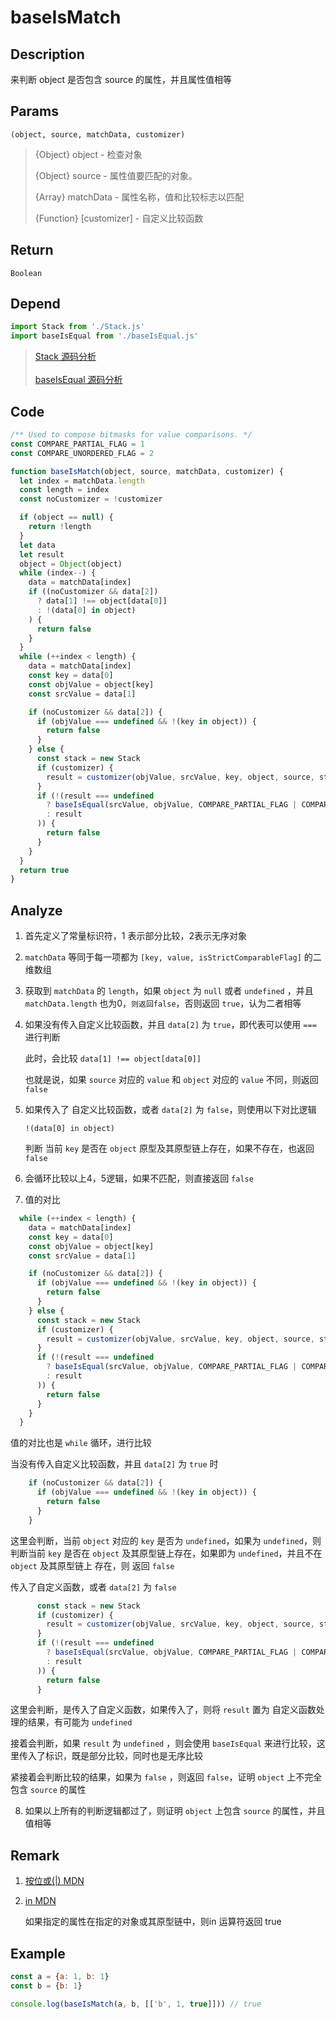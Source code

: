 # baseIsMatch 

## Description 
来判断 object 是否包含 source 的属性，并且属性值相等
## Params
`(object, source, matchData, customizer)`
> {Object} object - 检查对象
>
> {Object} source - 属性值要匹配的对象。
>
> {Array} matchData - 属性名称，值和比较标志以匹配
>
> {Function} [customizer] - 自定义比较函数
>

## Return
`Boolean`
## Depend
```js
import Stack from './Stack.js'
import baseIsEqual from './baseIsEqual.js'
```
> [Stack 源码分析](./stack.md)
> <br/>
> <br/>
> [baseIsEqual 源码分析](./baseIsEqual.md)
>

## Code
```js
/** Used to compose bitmasks for value comparisons. */
const COMPARE_PARTIAL_FLAG = 1
const COMPARE_UNORDERED_FLAG = 2

function baseIsMatch(object, source, matchData, customizer) {
  let index = matchData.length
  const length = index
  const noCustomizer = !customizer

  if (object == null) {
    return !length
  }
  let data
  let result
  object = Object(object)
  while (index--) {
    data = matchData[index]
    if ((noCustomizer && data[2])
      ? data[1] !== object[data[0]]
      : !(data[0] in object)
    ) {
      return false
    }
  }
  while (++index < length) {
    data = matchData[index]
    const key = data[0]
    const objValue = object[key]
    const srcValue = data[1]

    if (noCustomizer && data[2]) {
      if (objValue === undefined && !(key in object)) {
        return false
      }
    } else {
      const stack = new Stack
      if (customizer) {
        result = customizer(objValue, srcValue, key, object, source, stack)
      }
      if (!(result === undefined
        ? baseIsEqual(srcValue, objValue, COMPARE_PARTIAL_FLAG | COMPARE_UNORDERED_FLAG, customizer, stack)
        : result
      )) {
        return false
      }
    }
  }
  return true
}
```
## Analyze
1. 首先定义了常量标识符，1 表示部分比较，2表示无序对象
2. `matchData` 等同于每一项都为 `[key, value, isStrictComparableFlag]` 的二维数组
3. 获取到 `matchData` 的 `length`，如果 `object` 为 `null` 或者 `undefined` ，并且 `matchData.length` 也为0，`则返回false`，否则返回 `true`，认为二者相等
4. 如果没有传入自定义比较函数，并且 `data[2]` 为 `true`，即代表可以使用 `===` 进行判断

    此时，会比较 `data[1] !== object[data[0]]`
    
    也就是说，如果 `source` 对应的 `value` 和 `object` 对应的 `value` 不同，则返回 `false`
5. 如果传入了 自定义比较函数，或者 `data[2]` 为 `false`，则使用以下对比逻辑

    `!(data[0] in object)`
    
    判断 当前 `key` 是否在 `object` 原型及其原型链上存在，如果不存在，也返回 `false`
6. 会循环比较以上4，5逻辑，如果不匹配，则直接返回 `false`
7. 值的对比
```js
  while (++index < length) {
    data = matchData[index]
    const key = data[0]
    const objValue = object[key]
    const srcValue = data[1]

    if (noCustomizer && data[2]) {
      if (objValue === undefined && !(key in object)) {
        return false
      }
    } else {
      const stack = new Stack
      if (customizer) {
        result = customizer(objValue, srcValue, key, object, source, stack)
      }
      if (!(result === undefined
        ? baseIsEqual(srcValue, objValue, COMPARE_PARTIAL_FLAG | COMPARE_UNORDERED_FLAG, customizer, stack)
        : result
      )) {
        return false
      }
    }
  }
```

值的对比也是 `while` 循环，进行比较

当没有传入自定义比较函数，并且 `data[2]` 为 `true` 时
```js
    if (noCustomizer && data[2]) {
      if (objValue === undefined && !(key in object)) {
        return false
      }
    } 
```
这里会判断，当前 `object` 对应的 `key` 是否为 `undefined`，如果为 `undefined`，则判断当前 `key` 是否在 `object` 及其原型链上存在，如果即为 `undefined`，并且不在 `object` 及其原型链上 存在，则 返回 `false`

传入了自定义函数，或者 `data[2]` 为 `false`
```js
      const stack = new Stack
      if (customizer) {
        result = customizer(objValue, srcValue, key, object, source, stack)
      }
      if (!(result === undefined
        ? baseIsEqual(srcValue, objValue, COMPARE_PARTIAL_FLAG | COMPARE_UNORDERED_FLAG, customizer, stack)
        : result
      )) {
        return false
      }
```
这里会判断，是传入了自定义函数，如果传入了，则将 `result` 置为 自定义函数处理的结果，有可能为 `undefined` 

接着会判断，如果 `result` 为 `undefined` ，则会使用 `baseIsEqual` 来进行比较，这里传入了标识，既是部分比较，同时也是无序比较

紧接着会判断比较的结果，如果为 `false` ，则返回 `false`，证明 `object` 上不完全包含 `source` 的属性

8. 如果以上所有的判断逻辑都过了，则证明 `object` 上包含 `source` 的属性，并且值相等
## Remark
1. [按位或(|) MDN](https://developer.mozilla.org/zh-CN/docs/Web/JavaScript/Reference/Operators/Bitwise_OR)
2. [in MDN](https://developer.mozilla.org/zh-CN/docs/Web/JavaScript/Reference/Operators/in)

    如果指定的属性在指定的对象或其原型链中，则in 运算符返回 true
## Example
```js
const a = {a: 1, b: 1}
const b = {b: 1}

console.log(baseIsMatch(a, b, [['b', 1, true]])) // true
```
